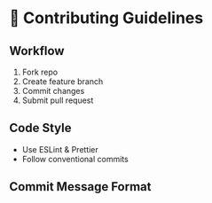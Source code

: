# 🤝 Contributing Guidelines

## Workflow
1. Fork repo
2. Create feature branch
3. Commit changes
4. Submit pull request

## Code Style
- Use ESLint & Prettier
- Follow conventional commits

## Commit Message Format
